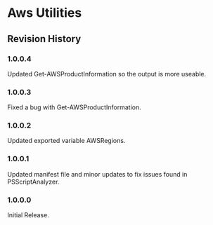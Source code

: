 # Aws Utilities

## Revision History

### 1.0.0.4
Updated Get-AWSProductInformation so the output is more useable.

### 1.0.0.3
Fixed a bug with Get-AWSProductInformation.

### 1.0.0.2
Updated exported variable AWSRegions.

### 1.0.0.1
Updated manifest file and minor updates to fix issues found in PSScriptAnalyzer.

### 1.0.0.0
Initial Release.